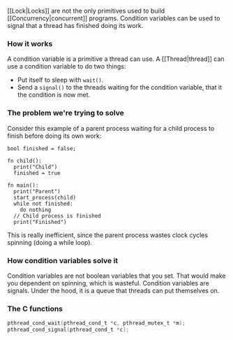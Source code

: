 [[Lock|Locks]] are not the only primitives used to build [[Concurrency|concurrent]] programs.
Condition variables can be used to signal that a thread has finished doing its work.

### How it works
A condition variable is a primitive a thread can use. A [[Thread|thread]] can use a condition variable to do two things:
- Put itself to sleep with `wait()`. 
- Send a `signal()` to the threads waiting for the condition variable, that it the condition is now met.

### The problem we're trying to solve
Consider this example of a parent process waiting for a child process to finish before doing its own work:

```
bool finished = false;

fn child():
  print("Child")
  finished = true

fn main():
  print("Parent")
  start_process(child)
  while not finished:
    do nothing
  // Child process is finished
  print("Finished")
```

This is really inefficient, since the parent process wastes clock cycles spinning (doing a while loop).

### How condition variables solve it
Condition variables are not boolean variables that you set. That would make you dependent on spinning, which is wasteful. Condition variables are signals. 
Under the hood, it is a queue that threads can put themselves on.


### The C functions
```C
pthread_cond_wait(pthread_cond_t *c, pthread_mutex_t *m);
pthread_cond_signal(pthread_cond_t *c);
```
